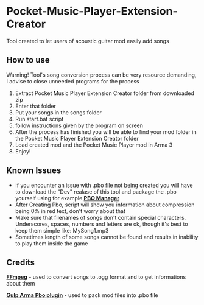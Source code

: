 # Pocket-Music-Player-Extension-Creator
Tool created to let users of acoustic guitar mod easily add songs



## How to use

Warning! Tool's song conversion process can be very resource demanding, I advise to close unneeded programs for the process

1. Extract Pocket Music Player Extension Creator folder from downloaded zip
2. Enter that folder
3. Put your songs in the songs folder
4. Run start.bat script
5. follow instructions given by the program on screen
6. After the process has finished you will be able to find your mod folder in the Pocket Music Player Extension Creator folder
7. Load created mod and the Pocket Music Player mod in Arma 3
8. Enjoy!


## Known Issues
* If you encounter an issue with .pbo file not being created you will have to download the "Dev" realase of this tool and package the .pbo yourself using for example **[PBO Manager](http://www.armaholic.com/page.php?id=16369)**
* After Creating Pbo, script will show you information about compression being 0% in red text, don't worry about that
* Make sure that filenames of songs don't contain special characters. Underscores, spaces, numbers and letters are ok, though it's best to keep them simple like: MySong1.mp3
* Sometimes length of some songs cannot be found and results in inability to play them inside the game

## Credits
**[FFmpeg](https://www.ffmpeg.org/)** - used to convert songs to .ogg format and to get informations about them

**[Gulp Arma Pbo plugin](https://github.com/winseros/gulp-armapbo-plugin)** - used to pack mod files into .pbo file
